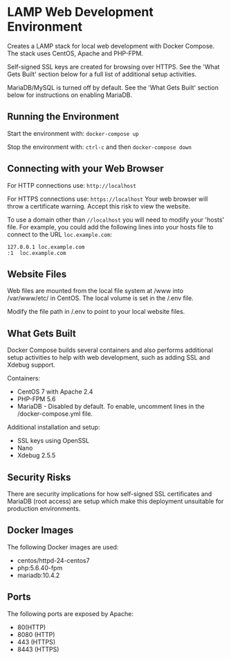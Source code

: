 # LAMP Web Development Environment
Creates a LAMP stack for local web development with Docker Compose. The stack uses CentOS, Apache and PHP-FPM.

Self-signed SSL keys are created for browsing over HTTPS. See the 'What Gets Built' section below for a full list of additional setup activities.

MariaDB/MySQL is turned off by default. See the 'What Gets Built' section below for instructions on enabling MariaDB.

## Running the Environment
Start the environment with:
`docker-compose up`

Stop the environment with:
`ctrl-c` and then `docker-compose down`

## Connecting with your Web Browser
For HTTP connections use:
`http://localhost`

For HTTPS connections use:
`https://localhost` Your web browser will throw a certificate warning. Accept this risk to view the website.

To use a domain other than `//localhost` you will need to modify your 'hosts' file. For example, you could add the following lines into your hosts file to connect to the URL `loc.example.com`:

```
127.0.0.1 loc.example.com
:1  loc.example.com
```

## Website Files
Web files are mounted from the local file system at /www into /var/www/etc/ in CentOS. The local volume is set in the /.env file.

Modify the file path in /.env to point to your local website files.

## What Gets Built

Docker Compose builds several containers and also performs additional setup activities to help with web development, such as adding SSL and Xdebug support.

Containers:
* CentOS 7 with Apache 2.4
* PHP-FPM 5.6
* MariaDB - Disabled by default. To enable, uncomment lines in the /docker-compose.yml file.

Additional installation and setup:
* SSL keys using OpenSSL
* Nano
* Xdebug 2.5.5

## Security Risks

There are security implications for how self-signed SSL certificates and MariaDB (root access) are setup which make this deployment unsuitable for production environments.

## Docker Images
The following Docker images are used:
* centos/httpd-24-centos7
* php:5.6.40-fpm
* mariadb:10.4.2

## Ports
The following ports are exposed by Apache:
* 80(HTTP)
* 8080 (HTTP)
* 443 (HTTPS)
* 8443 (HTTPS)
